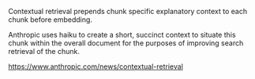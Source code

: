 Contextual retrieval prepends chunk specific explanatory context to each chunk before embedding.

Anthropic uses haiku to create a short, succinct context to situate this chunk within the overall document for the purposes of improving search retrieval of the chunk.

https://www.anthropic.com/news/contextual-retrieval
